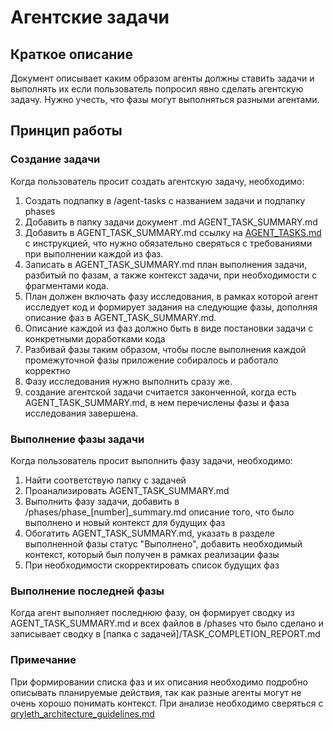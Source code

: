 # Агентские задачи
## Краткое описание
Документ описывает каким образом агенты должны ставить задачи и выполнять их если пользователь попросил явно сделать агентскую задачу.
Нужно учесть, что фазы могут выполняться разными агентами.

## Принцип работы
### Создание задачи
Когда пользователь просит создать агентскую задачу, необходимо:

1) Создать подпапку в /agent-tasks с названием задачи и подпапку phases
2) Добавить в папку задачи документ .md AGENT_TASK_SUMMARY.md
3) Добавить в AGENT_TASK_SUMMARY.md ссылку на [AGENT_TASKS.md](AGENT_TASKS.md) с инструкцией, что нужно обязательно сверяться с требованиями при выполнении каждой из фаз.
4) Записать в AGENT_TASK_SUMMARY.md план выполнения задачи, разбитый по фазам, а также контекст задачи, при необходимости с фрагментами кода. 
5) План должен включать фазу исследования, в рамках которой агент исследует код и формирует задания на следующие фазы, дополняя описание фаз в AGENT_TASK_SUMMARY.md. 
6) Описание каждой из фаз должно быть в виде постановки задачи с конкретными доработками кода
7) Разбивай фазы таким образом, чтобы после выполнения каждой промежуточной фазы приложение собиралось и работало корректно
8) Фазу исследования нужно выполнить сразу же.
9) создание агентской задачи считается законченной, когда есть AGENT_TASK_SUMMARY.md, в нем перечислены фазы и фаза исследования завершена.


### Выполнение фазы задачи
Когда пользователь просит выполнить фазу задачи, необходимо:

1) Найти соответствую папку с задачей
2) Проанализировать AGENT_TASK_SUMMARY.md
3) Выполнить фазу задачи, добавить в /phases/phase_[number]_summary.md описание того, что было выполнено и новый контекст для будущих фаз
4) Обогатить AGENT_TASK_SUMMARY.md, указать в разделе выполненной фазы статус "Выполнено", добавить необходимый контекст, который был получен в рамках реализации фазы
5) При необходимости скорректировать список будущих фаз

### Выполнение последней фазы
Когда агент выполняет последнюю фазу, он формирует сводку из AGENT_TASK_SUMMARY.md и всех файлов в /phases что было сделано и записывает сводку в [папка с задачей]/TASK_COMPLETION_REPORT.md



### Примечание
При формировании списка фаз и их описания необходимо подробно описывать планируемые действия, так как разные агенты могут не очень хорошо понимать контекст.
При анализе необходимо сверяться с [qryleth_architecture_guidelines.md](qryleth_architecture_guidelines.md)
